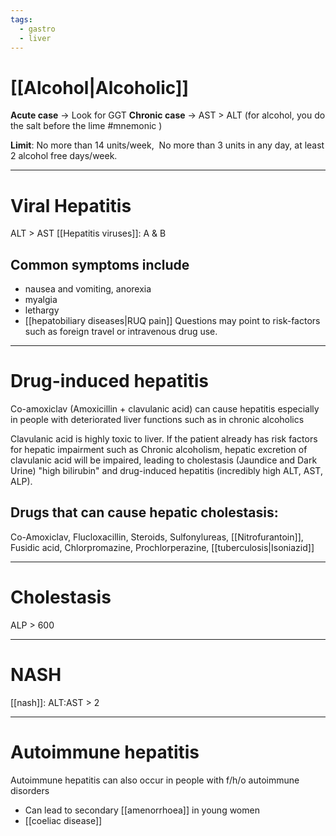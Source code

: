 ```yaml
---
tags:
  - gastro
  - liver
---
```

# [[Alcohol|Alcoholic]]
**Acute case** -> Look for GGT 
**Chronic case** -> AST > ALT (for alcohol, you do the salt before the lime #mnemonic )

**Limit**: No more than 14 units/week,  No more than 3 units in any day, at least 2 alcohol free days/week. 

---
# Viral Hepatitis
ALT > AST
[[Hepatitis viruses]]: A & B
## Common symptoms include 
- nausea and vomiting, anorexia 
- myalgia 
- lethargy 
- [[hepatobiliary diseases|RUQ pain]] 
Questions may point to risk-factors such as foreign travel or intravenous drug use. 

---
# Drug-induced hepatitis
Co-amoxiclav (Amoxicillin + clavulanic acid) can cause hepatitis especially in people with deteriorated liver functions such as in chronic alcoholics

Clavulanic acid is highly toxic to liver. If the patient already has risk factors for hepatic impairment such as Chronic alcoholism, hepatic excretion of clavulanic acid will be impaired, leading to cholestasis (Jaundice and Dark Urine) "high bilirubin" and drug-induced hepatitis (incredibly high ALT, AST, ALP).

## Drugs that can cause hepatic cholestasis:
Co-Amoxiclav, Flucloxacillin, Steroids, Sulfonylureas, [[Nitrofurantoin]], Fusidic acid, Chlorpromazine, Prochlorperazine, [[tuberculosis|Isoniazid]]

---
# Cholestasis
ALP > 600

---
# NASH
[[nash]]: ALT:AST > 2

---
# Autoimmune hepatitis
Autoimmune hepatitis can also occur in people with f/h/o autoimmune disorders
- Can lead to secondary [[amenorrhoea]] in young women
- [[coeliac disease]]
